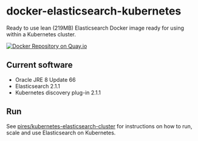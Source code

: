 # docker-elasticsearch-kubernetes

Ready to use lean (219MB) Elasticsearch Docker image ready for using within a Kubernetes cluster.

[![Docker Repository on Quay.io](https://quay.io/repository/pires/docker-elasticsearch-kubernetes/status "Docker Repository on Quay.io")](https://quay.io/repository/pires/docker-elasticsearch-kubernetes)

## Current software

* Oracle JRE 8 Update 66
* Elasticsearch 2.1.1
* Kubernetes discovery plug-in 2.1.1

## Run

See [pires/kubernetes-elasticsearch-cluster](https://github.com/pires/kubernetes-elasticsearch-cluster) for instructions on how to run, scale and use Elasticsearch on Kubernetes.
